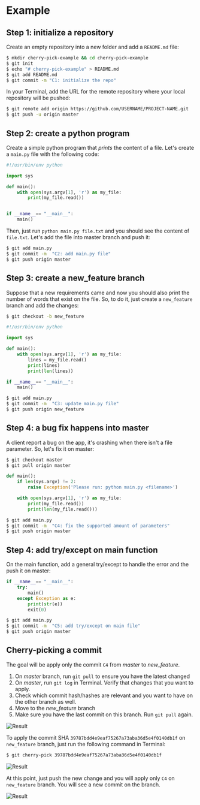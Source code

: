 # Example

## Step 1: initialize a repository

Create an empty repository into a new folder and add a `README.md` file:

```bash
$ mkdir cherry-pick-example && cd cherry-pick-example
$ git init
$ echo "# cherry-pick-example" > README.md
$ git add README.md
$ git commit -m "C1: initialize the repo"
```

In your Terminal, add the URL for the remote repository where your local repository will be pushed:

```bash
$ git remote add origin https://github.com/USERNAME/PROJECT-NAME.git
$ git push -u origin master
```

## Step 2: create a python program

Create a simple python program that _prints_ the content of a file. Let's create a `main.py` file with the following code:

```python
#!/usr/bin/env python

import sys

def main():
    with open(sys.argv[1], 'r') as my_file:
        print(my_file.read())


if __name__== "__main__":
    main()
```

Then, just run `python main.py file.txt` and you should see the content of `file.txt`. Let's add the file into master branch and push it:

```bash
$ git add main.py
$ git commit -m  "C2: add main.py file"
$ git push origin master
```

## Step 3: create a new_feature branch

Suppose that a new requirements came and now you should also print the number of words that exist on the file. So, to do it, just create a `new_feature` branch and add the changes:

```bash
$ git checkout -b new_feature
```

```python
#!/usr/bin/env python

import sys

def main():
    with open(sys.argv[1], 'r') as my_file:
        lines = my_file.read()
        print(lines)
        print(len(lines))

if __name__== "__main__":
    main()
```

```bash
$ git add main.py
$ git commit -m  "C3: update main.py file"
$ git push origin new_feature
```

## Step 4: a bug fix happens into master

A client report a bug on the app, it's crashing when there isn't a file parameter. So, let's fix it on master:

```bash
$ git checkout master
$ git pull origin master
```

```python
def main():
    if len(sys.argv) != 2:
        raise Exception('Please run: python main.py <filename>')

    with open(sys.argv[1], 'r') as my_file:
        print(my_file.read())
        print(len(my_file.read()))
```

```bash
$ git add main.py
$ git commit -m  "C4: fix the supported amount of parameters"
$ git push origin master
```

## Step 4: add try/except on main function

On the main function, add a general try/except to handle the error and the push it on master:

```python
if __name__== "__main__":
    try:
        main()
    except Exception as e:
        print(str(e))
        exit(0)
```

```bash
$ git add main.py
$ git commit -m  "C5: add try/except on main file"
$ git push origin master
```

## Cherry-picking a commit

The goal will be apply only the commit `C4` from _master_ to _new_feature_.

1. On _master_ branch, run `git pull` to ensure you have the latest changed
2. On _master_, run `git log` in Terminal. Verify that changes that you want to apply.
3. Check which commit hash/hashes are relevant and you want to have on the other branch as well.
4. Move to the _new_feature_ branch
5. Make sure you have the last commit on this branch. Run `git pull` again.

![Result](/img/cp-ex2.png)

To apply the commit SHA `39787bdd4e9eaf75267a73aba36d5e4f0140db1f` on `new_feature` branch, just run the following command in Terminal:

```bash
$ git cherry-pick 39787bdd4e9eaf75267a73aba36d5e4f0140db1f
```

![Result](/img/cp-ex3.png)

At this point, just push the new change and you will apply only `C4` on `new_feature` branch. You will see a new commit on the branch.

![Result](/img/cp-ex4.png)
